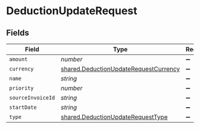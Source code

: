 # DeductionUpdateRequest


## Fields

| Field                                                                                                 | Type                                                                                                  | Required                                                                                              | Description                                                                                           |
| ----------------------------------------------------------------------------------------------------- | ----------------------------------------------------------------------------------------------------- | ----------------------------------------------------------------------------------------------------- | ----------------------------------------------------------------------------------------------------- |
| `amount`                                                                                              | *number*                                                                                              | :heavy_minus_sign:                                                                                    | N/A                                                                                                   |
| `currency`                                                                                            | [shared.DeductionUpdateRequestCurrency](../../../sdk/models/shared/deductionupdaterequestcurrency.md) | :heavy_minus_sign:                                                                                    | N/A                                                                                                   |
| `name`                                                                                                | *string*                                                                                              | :heavy_minus_sign:                                                                                    | N/A                                                                                                   |
| `priority`                                                                                            | *number*                                                                                              | :heavy_minus_sign:                                                                                    | N/A                                                                                                   |
| `sourceInvoiceId`                                                                                     | *string*                                                                                              | :heavy_minus_sign:                                                                                    | N/A                                                                                                   |
| `startDate`                                                                                           | *string*                                                                                              | :heavy_minus_sign:                                                                                    | N/A                                                                                                   |
| `type`                                                                                                | [shared.DeductionUpdateRequestType](../../../sdk/models/shared/deductionupdaterequesttype.md)         | :heavy_minus_sign:                                                                                    | N/A                                                                                                   |